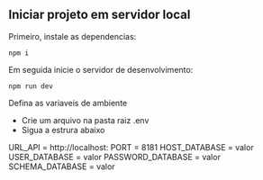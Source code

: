 ## Iniciar projeto em servidor local

Primeiro, instale as dependencias:

``npm i``

Em seguida inicie o servidor de desenvolvimento:

``npm run dev``

Defina as variaveis de ambiente
- Crie um arquivo na pasta raiz .env
- Sigua a estrura abaixo

URL_API = http://localhost:
PORT = 8181
HOST_DATABASE = valor
USER_DATABASE = valor
PASSWORD_DATABASE = valor
SCHEMA_DATABASE = valor